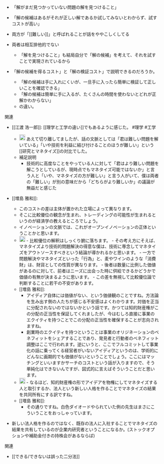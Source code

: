 
- 「解がまだ見つかっていない問題の解を見つけること」
- 「解の候補はあるがそれが正しい解であるか試してみないとわからず、試すコストが高い」
- 両方が「[[難しい]]」と呼ばれることが話をややこしくしてる

- 両者は相互排他的でない
    - 「解を見つけること」も結局自分で「解の候補」を考えて、それを試すことで実現されているから

- 「解の候補を得るコスト」と「解の検証コスト」で説明できるのだろうか。
    - 「解の候補は手に入れにくいが、一旦手に入ったら簡単に検証して正しいことを確認できる」
    - 「解の候補は簡単に手に入るが、たくさんの時間を使わないとどれが正解かわからない」
    - の違い。

関連
- [[江渡 浩一郎]]: [[理学と工学の違い]]でもあるように感じた。 #理学 #工学
    - <img src='https://scrapbox.io/api/pages/nishio/nishio/icon' alt='nishio.icon' height="19.5"/> あえて切り離してましたが、話の文脈としては「君は難しい問題を解いている」「いや技術を利益に結び付けることのほうが難しい」という[[研究とマネタイズ]]の対比でした。
    - 補足説明
        - 技術的に高度なことをやっている人に対して「君はより難しい問題を解こうとしているが、現時点でもマネタイズ可能ではないか」と言う人と「いや、マネタイズの方が難しい」と言う人がいて、僕は両者の「難しい」が別の意味だから「どちらがより難しいか」の議論が無益だと感じた
- [[増島 雅和]]:
    - このコストの差は主体が置かれた立場によって異なります。
    - そこに比較優位の観念が生まれ、トレーディングの可能性が生まれるというのが経済学の教えるところでしょう。
    - イノベーションの文脈では、これがオープンイノベーションの正体ということかと思います。
    - <img src='https://scrapbox.io/api/pages/nishio/nishio/icon' alt='nishio.icon' height="19.5"/>
        - 比較優位の解釈はしっくり腑に落ちます。
            - その考え方にそえば、マネタイズより技術的問題解決の得意な僕は、技術に専念してマネタイズをアウトソースすべきという結論が導かれるかと思います。
        - 一方で問題解決やマネタイズといった「行為」と、麦やワインのような「消費財」は、財貨としての性質が異なります。
            - 後者は数量に比例した価値があるのに対して、前者はニーズに出会った時に供給できるかどうかで価値の有無が決まるように思います。
        - この差を無視して比較優位論で判断することに若干の不安があります。
    - [[増島 雅和]]:
        - アイディア自体には価値がない、という価値観のことですね。方法論を生み出す側の人たちが感じる不安感はよくわかります。対価を正当に分配されないのではないかという話です。かつては知的財産権がこの分配の正当性を保証してくれましたが、今はむしろ直接に事業のエクイティを持つことでこの分配の正当性を確保することが志向されますね。
        - 創業時のエクイティを持つということは事業のオリジネーションのベネフィットをシェアすることであり、発見者と行動者のベネフィット調整はここで行われます。逆にいうと、ここでフルコミットして事業化の話に乗ってくる経営者がいないアイディアというのは、学術的にどんなに画期的でも価値がないということでしょう。ここにはマッチングといいますかサーチのコストという話が入りますので、そう単純化はできないんですが、図式的に言えばそういうことだと思います。
    - <img src='https://scrapbox.io/api/pages/nishio/nishio/icon' alt='nishio.icon' height="19.5"/>
        - なるほど、知的財産権の形でアイデアを物権にしてマネタイズする人と取引するか、法人という新しい人格を作ることでマネタイズの結果を共同所有にする訳ですね。
    - [[増島 雅和]]:
        - その通りですね。白色ダイオードやられていた例の先生はまさにこういうことをおっしゃっています。

- 新しい法人格を作るのではなく、既存の法人に入社することでマネタイズの結果を共有しているのが企業内研究者ということになるか。(ストックオプションや補助金付きの持株会があるならば)

関連
- [[できる/できないは誤った二分法]]
